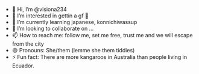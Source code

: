 - 👋 Hi, I’m @visiona234
- 👀 I’m interested in gettin a gf 🙏
- 🌱 I’m currently learning japanese, konnichiwassup
- 💞️ I’m looking to collaborate on ...
- 📫 How to reach me: follow me, set me free, trust me and we will escape from the city
- 😄 Pronouns: She/them (lemme she them tiddies)
- ⚡ Fun fact: There are more kangaroos in Australia than people living in Ecuador.

<!---
visiona234/visiona234 is a ✨ special ✨ repository because its `README.md` (this file) appears on your GitHub profile.
You can click the Preview link to take a look at your changes.
--->
